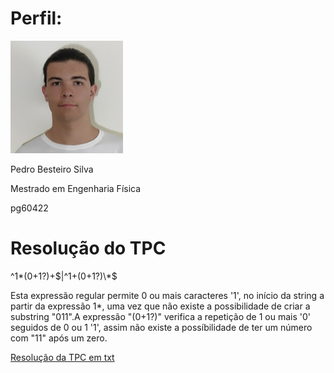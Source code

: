 
# Perfil:

![](./profile%20um.png)

Pedro Besteiro Silva

Mestrado em Engenharia Física

pg60422

# Resolução do TPC

^1\*(0+1?)+$|^1+(0+1?)\*$

Esta expressão regular permite 0 ou mais caracteres '1', no início da string a partir da expressão 1\*, uma vez que não existe a possibilidade de criar a substring "011".A expressão "(0+1?)" verifica a repetição de 1 ou mais '0' seguidos de 0 ou 1 '1', assim não existe a possíbilidade de ter um número com "11" após um zero.


[Resolução da TPC em txt](./task.txt)


